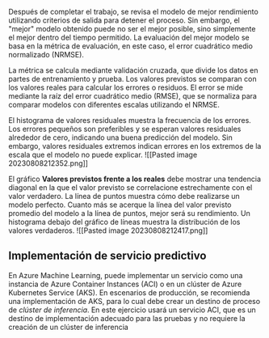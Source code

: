 Después de completar el trabajo, se revisa el modelo de mejor rendimiento utilizando criterios de salida para detener el proceso. Sin embargo, el "mejor" modelo obtenido puede no ser el mejor posible, sino simplemente el mejor dentro del tiempo permitido. La evaluación del mejor modelo se basa en la métrica de evaluación, en este caso, el error cuadrático medio normalizado (NRMSE).

La métrica se calcula mediante validación cruzada, que divide los datos en partes de entrenamiento y prueba. Los valores previstos se comparan con los valores reales para calcular los errores o residuos. El error se mide mediante la raíz del error cuadrático medio (RMSE), que se normaliza para comparar modelos con diferentes escalas utilizando el NRMSE.

El histograma de valores residuales muestra la frecuencia de los errores. Los errores pequeños son preferibles y se esperan valores residuales alrededor de cero, indicando una buena predicción del modelo. Sin embargo, valores residuales extremos indican errores en los extremos de la escala que el modelo no puede explicar.
![[Pasted image 20230808212352.png]]

El gráfico **Valores previstos frente a los reales** debe mostrar una tendencia diagonal en la que el valor previsto se correlacione estrechamente con el valor verdadero. La línea de puntos muestra cómo debe realizarse un modelo perfecto. Cuanto más se acerque la línea del valor previsto promedio del modelo a la línea de puntos, mejor será su rendimiento. Un histograma debajo del gráfico de líneas muestra la distribución de los valores verdaderos.
![[Pasted image 20230808212417.png]]

## Implementación de servicio predictivo

En Azure Machine Learning, puede implementar un servicio como una instancia de Azure Container Instances (ACI) o en un clúster de Azure Kubernetes Service (AKS). En escenarios de producción, se recomienda una implementación de AKS, para lo cual debe crear un destino de proceso de _clúster de inferencia_. En este ejercicio usará un servicio ACI, que es un destino de implementación adecuado para las pruebas y no requiere la creación de un clúster de inferencia